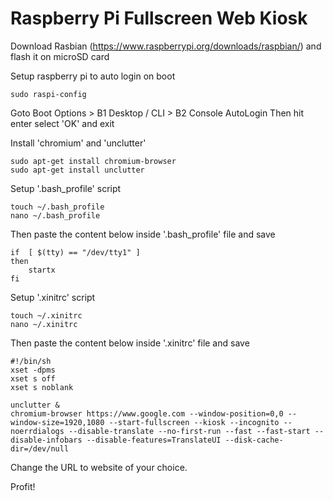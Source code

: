 # Raspberry Pi Fullscreen Web Kiosk


Download Rasbian (https://www.raspberrypi.org/downloads/raspbian/) and flash it on microSD card

Setup raspberry pi to auto login on boot

```
sudo raspi-config
```
Goto Boot Options > B1 Desktop / CLI > B2 Console AutoLogin
Then hit enter select 'OK' and exit


Install 'chromium' and 'unclutter'
```
sudo apt-get install chromium-browser
sudo apt-get install unclutter
```

Setup '.bash_profile' script

```
touch ~/.bash_profile
nano ~/.bash_profile
```

Then paste the content below inside '.bash_profile' file and save

```
if  [ $(tty) == "/dev/tty1" ]
then
    startx
fi
```

Setup '.xinitrc' script
```
touch ~/.xinitrc
nano ~/.xinitrc
```

Then paste the content below inside '.xinitrc' file and save

```
#!/bin/sh
xset -dpms
xset s off
xset s noblank

unclutter &
chromium-browser https://www.google.com --window-position=0,0 --window-size=1920,1080 --start-fullscreen --kiosk --incognito --noerrdialogs --disable-translate --no-first-run --fast --fast-start --disable-infobars --disable-features=TranslateUI --disk-cache-dir=/dev/null
```

Change the URL to website of your choice.

Profit!

